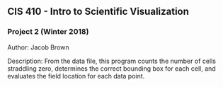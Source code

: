 ## CIS 410 - Intro to Scientific Visualization
### Project 2 (Winter 2018)

Author: Jacob Brown

Description: From the data file, this program counts the number of cells straddling zero, determines the correct bounding box for each cell, and evaluates the field location for each data point.
